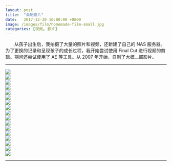 ```yaml
---
layout: post
title:  "自制影片"
date:   2017-12-30 10:00:00 +0800
image: /images/film/homemade-film-small.jpg
categories: [视频, 影片]
---
```


　　从孩子出生后，我拍摄了大量的照片和视频，还新建了自己的 NAS 服务器。为了更换的记录和呈现孩子的成长过程，我开始尝试使用 Final Cut 进行视频的剪辑。期间还尝试使用了 AE 等工具。从 2007 年开始，自制了大概__部影片。

------

<div class="row">
    <div class="col-md-4">
        <a href="{{site.baseurl}}/images/software/大宝小宝1岁在小王爷游乐场.mp4_20230324_115806.641.jpg" target="_blank">
            <img class="thumbnail thumbnail-border" src="{{site.baseurl}}/images/software/大宝小宝1岁在小王爷游乐场.mp4_20230324_115806.641_s.jpg">
        </a>
    </div>
    <div class="col-md-4">
        <a href="{{site.baseurl}}/images/film/大宝小宝2岁在家附近的故事.mp4_20230324_115729.423.jpg" target="_blank">
            <img class="thumbnail thumbnail-border" src="{{site.baseurl}}/images/film/大宝小宝2岁在家附近的故事.mp4_20230324_115729.423_s.jpg">
        </a>
    </div>
    <div class="col-md-4">
        <a href="{{site.baseurl}}/images/film/大宝小宝3岁去野餐.mp4_20230324_115657.201.jpg" target="_blank">
            <img class="thumbnail thumbnail-border" src="{{site.baseurl}}/images/film/大宝小宝3岁去野餐.mp4_20230324_115657.201_s.jpg">
        </a>
    </div>
</div>

<div class="row">
    <div class="col-md-4">
        <a href="{{site.baseurl}}/images/software/2017大宝小宝游济南.1080.mp4_20230324_114741.515.jpg" target="_blank">
            <img class="thumbnail thumbnail-border" src="{{site.baseurl}}/images/software/2017大宝小宝游济南.1080.mp4_20230324_114741.515_s.jpg">
        </a>
    </div>
    <div class="col-md-4">
        <a href="{{site.baseurl}}/images/film/2017大宝小宝在郑州海洋馆.1080.mp4_20230324_114917.137.jpg" target="_blank">
            <img class="thumbnail thumbnail-border" src="{{site.baseurl}}/images/film/2017大宝小宝在郑州海洋馆.1080.mp4_20230324_114917.137_s.jpg">
        </a>
    </div>
    <div class="col-md-4">
        <a href="{{site.baseurl}}/images/film/2017大宝小宝海南行.1080.mp4_20230324_114647.691.jpg" target="_blank">
            <img class="thumbnail thumbnail-border" src="{{site.baseurl}}/images/film/2017大宝小宝海南行.1080.mp4_20230324_114647.691_s.jpg">
        </a>
    </div>
</div>

<div class="row">
    <div class="col-md-4">
        <a href="{{site.baseurl}}/images/software/2017大宝小宝游静泊山庄.1080.mp4_20230324_114838.441.jpg" target="_blank">
            <img class="thumbnail thumbnail-border" src="{{site.baseurl}}/images/software/2017大宝小宝游静泊山庄.1080.mp4_20230324_114838.441_s.jpg">
        </a>
    </div>
    <div class="col-md-4">
        <a href="{{site.baseurl}}/images/film/2017大宝小宝逛庙会.1080-25.mp4_20230324_114602.581.jpg" target="_blank">
            <img class="thumbnail thumbnail-border" src="{{site.baseurl}}/images/film/2017大宝小宝逛庙会.1080-25.mp4_20230324_114602.581_s.jpg">
        </a>
    </div>
    <div class="col-md-4">
        <a href="{{site.baseurl}}/images/film/2018大宝小宝四周岁生日.1080.mp4_20230324_115148.769.jpg" target="_blank">
            <img class="thumbnail thumbnail-border" src="{{site.baseurl}}/images/film/2018大宝小宝四周岁生日.1080.mp4_20230324_115148.769_s.jpg">
        </a>
    </div>
</div>

<div class="row">
    <div class="col-md-4">
        <a href="{{site.baseurl}}/images/film/2018大宝小宝花朝节踏青.1080.mp4_20230324_115129.578.jpg" target="_blank">
            <img class="thumbnail thumbnail-border" src="{{site.baseurl}}/images/film/2018大宝小宝花朝节踏青.1080.mp4_20230324_115129.578_s.jpg">
        </a>
    </div>
    <div class="col-md-4">
        <a href="{{site.baseurl}}/images/film/2018大宝小宝白云山游记.1080.mp4_20230324_114951.467.jpg" target="_blank">
            <img class="thumbnail thumbnail-border" src="{{site.baseurl}}/images/film/2018大宝小宝白云山游记.1080.mp4_20230324_114951.467_s.jpg">
        </a>
    </div>
    <div class="col-md-4">
        <a href="{{site.baseurl}}/images/software/2018大宝小宝海南行.1080.mp4_20230324_115104.274.jpg" target="_blank">
            <img class="thumbnail thumbnail-border" src="{{site.baseurl}}/images/software/2018大宝小宝海南行.1080.mp4_20230324_115104.274_s.jpg">
        </a>
    </div>
</div>

<div class="row">
    <div class="col-md-4">
        <a href="{{site.baseurl}}/images/film/2018大宝小宝国庆游绿博园.1080.mp4_20230324_115019.809.jpg" target="_blank">
            <img class="thumbnail thumbnail-border" src="{{site.baseurl}}/images/film/2018大宝小宝国庆游绿博园.1080.mp4_20230324_115019.809_s.jpg">
        </a>
    </div>
    <div class="col-md-4">
        <a href="{{site.baseurl}}/images/film/2018幼儿园新年家庭聚会.1080.mp4_20230324_115231.057.jpg" target="_blank">
            <img class="thumbnail thumbnail-border" src="{{site.baseurl}}/images/film/2018幼儿园新年家庭聚会.1080.mp4_20230324_115231.057_s.jpg">
        </a>
    </div>
    <div class="col-md-4">
        <a href="{{site.baseurl}}/images/film/2019大宝小宝五岁生日.1080.mp4_20230324_115318.347.jpg" target="_blank">
            <img class="thumbnail thumbnail-border" src="{{site.baseurl}}/images/film/2019大宝小宝五岁生日.1080.mp4_20230324_115318.347_s.jpg">
        </a>
    </div>
</div>

<div class="row">
    <div class="col-md-4">
        <a href="{{site.baseurl}}/images/software/2019大宝小宝游郑州森林公园.1080.mp4_20230324_115346.648.jpg" target="_blank">
            <img class="thumbnail thumbnail-border" src="{{site.baseurl}}/images/software/2019大宝小宝游郑州森林公园.1080.mp4_20230324_115346.648_s.jpg">
        </a>
    </div>
    <div class="col-md-4">
        <a href="{{site.baseurl}}/images/film/2019大宝小宝海南行.1080.mp4_20230324_115254.008.jpg" target="_blank">
            <img class="thumbnail thumbnail-border" src="{{site.baseurl}}/images/film/2019大宝小宝海南行.1080.mp4_20230324_115254.008_s.jpg">
        </a>
    </div>
    <div class="col-md-4">
    </div>
</div>

------
